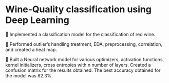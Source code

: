 # Wine-Quality classification using Deep Learning

 Implemented a classification model for the classification of red wine.

 Performed outlier’s handling treatment, EDA, preprocessing, correlation, and created a heat map.

 Built a Neural network model for various optimizers, activation functions, kernel initializers, cross entropies with n number of layers. Created a confusion matrix for the results obtained. The best accuracy obtained for the model was 82.3%.
